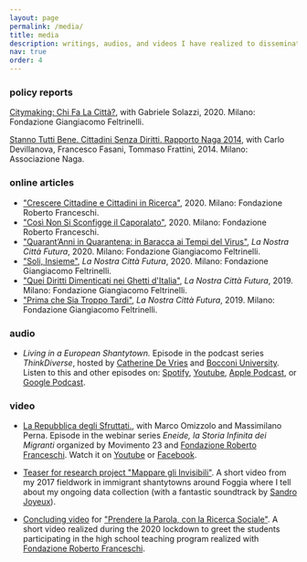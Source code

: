 ```yaml
---
layout: page
permalink: /media/
title: media
description: writings, audios, and videos I have realized to disseminate my research.
nav: true
order: 4
---
```


### policy reports

[Citymaking: Chi Fa La Città?](https://fondazionefeltrinelli.it/app/uploads/2020/09/Citymaking_.pdf), with Gabriele Solazzi, 2020. Milano: Fondazione Giangiacomo Feltrinelli.

[Stanno Tutti Bene. Cittadini Senza Diritti. Rapporto Naga 2014](http://naga.it/wp-content/uploads/2018/09/Report_CitttadiniSenzaDiritti_Rapporto_2014.pdf), with Carlo Devillanova, Francesco Fasani, Tommaso Frattini, 2014. Milano: Associazione Naga.

### online articles

- ["Crescere Cittadine e Cittadini in Ricerca"](https://www.fondfranceschi.it/notizie/crescere-cittadine-e-cittadini-in-ricerca/63466/), 2020. Milano: Fondazione Roberto Franceschi.
- ["Così Non Si Sconfigge il Caporalato"](https://www.fondfranceschi.it/notizie/cosi-non-si-sconfigge-il-caporalato-simone-cremaschi/63077/), 2020. Milano: Fondazione Roberto Franceschi.
- ["Quarant’Anni in Quarantena: in Baracca ai Tempi del Virus"](https://fondazionefeltrinelli.it/quarantanni-in-quarantena-in-baracca-ai-tempi-del-virus/), *La Nostra Città Futura*, 2020. Milano: Fondazione Giangiacomo Feltrinelli.
- ["Soli, Insieme"](https://fondazionefeltrinelli.it/soli-insieme/), *La Nostra Città Futura*, 2020. Milano: Fondazione Giangiacomo Feltrinelli.
- ["Quei Diritti Dimenticati nei Ghetti d'Italia"](https://fondazionefeltrinelli.it/quei-diritti-dimenticati-nei-ghetti-ditalia/), *La Nostra Città Futura*, 2019. Milano: Fondazione Giangiacomo Feltrinelli.
- ["Prima che Sia Troppo Tardi"](https://fondazionefeltrinelli.it/prima-che-sia-troppo-tardi/), *La Nostra Città Futura*, 2019. Milano: Fondazione Giangiacomo Feltrinelli.

### audio

- *Living in a European Shantytown.* Episode in the podcast series *ThinkDiverse*, hosted by [Catherine De Vries](https://www.catherinedevries.eu/) and [Bocconi University](https://www.unibocconi.eu/). Listen to this and other episodes on: [Spotify](https://open.spotify.com/episode/01xxdgvf5oSfsectYqiADy?si=2dd62eab29f84949), [Youtube](https://www.youtube.com/watch?v=UyMZP6A2FfQ&list=PLNBlD2s94-0sAg2LV36QGRxXYHAPllKEm&index=6&t=108s), [Apple Podcast](https://podcasts.apple.com/us/podcast/5-living-in-european-shantytowns-with-simone-cremaschi/id1610080017?i=1000552546524), or [Google Podcast](https://podcasts.google.com/feed/aHR0cHM6Ly93d3cuc3ByZWFrZXIuY29tL3Nob3cvNTQyMjUwMS9lcGlzb2Rlcy9mZWVk/episode/aHR0cHM6Ly9hcGkuc3ByZWFrZXIuY29tL2VwaXNvZGUvNDg4NzE4Mzc?sa=X&ved=0CAUQkfYCahcKEwjwruf9kI73AhUAAAAAHQAAAAAQAQ).

### video

- [La Repubblica degli Sfruttati.](https://www.fondfranceschi.it/convegni-e-altre-attivita/la-repubblica-degli-sfruttati-diritti-del-lavoro-contro-caporalato-simone-cremaschi-e-marco-omizzolo-dialogano-con-massimiliano-perna/78388/), with Marco Omizzolo and Massimilano Perna. Episode in the webinar series *Eneide, la Storia Infinita dei Migranti* organized by Movimento 23 and [Fondazione Roberto Franceschi](https://www.fondfranceschi.it/). Watch it on [Youtube](https://www.youtube.com/watch?v=YeTVIUKZs3c) or [Facebook](https://fb.watch/ck_05ulh_U/).

- [Teaser for research project "Mappare gli Invisibili"](https://www.youtube.com/watch?v=OJWWBqAfGCU). A short video from my 2017 fieldwork in immigrant shantytowns around Foggia where I tell about my ongoing data collection (with a fantastic soundtrack by [Sandro Joyeux](https://open.spotify.com/artist/40BW0WxWyudFtFEawvZVp6?si=h6OAZOjuRAmraZ6nYEYz5g)).

- [Concluding video](https://www.youtube.com/watch?v=JOLUNpaV1vM) for ["Prendere la Parola, con la Ricerca Sociale"](/action). A short video realized during the 2020 lockdown to greet the students participating in the high school teaching program realized with [Fondazione Roberto Franceschi](https://www.fondfranceschi.it/).
